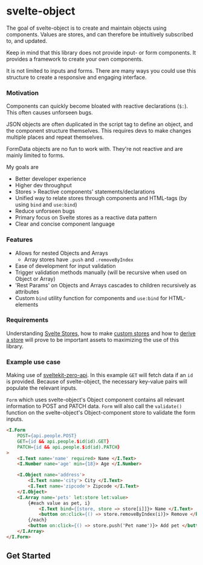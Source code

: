 # svelte-object
The goal of svelte-object is to create and maintain objects using components. Values are stores, and can therefore be intuitively subscribed to, and updated.

Keep in mind that this library does not provide input- or form components. It provides a framework to create your own components.

It is not limited to inputs and forms. There are many ways you could use this structure to create a responsive and engaging interface.

### Motivation
Components can quickly become bloated with reactive declarations (`$:`). This often causes unforseen bugs.

JSON objects are often duplicated in the script tag to define an object, and the component structure themselves. This requires devs to make changes multiple places and repeat themselves.

FormData objects are no fun to work with. They're not reactive and are mainly limited to forms.

My goals are
- Better developer experience
- Higher dev throughput
- Stores > Reactive components' statements/declarations
- Unified way to relate stores through components and HTML-tags (by using `bind` and `use:bind`)
- Reduce unforseen bugs
- Primary focus on Svelte stores as a reactive data pattern
- Clear and concise component language

### Features
- Allows for nested Objects and Arrays
	- Array stores have `.push` and `.removeByIndex`
- Ease of development for input validation
- Trigger validation methods manually (will be recursive when used on Object or Array)
- 'Rest Params' on Objects and Arrays cascades to children recursively as attributes
- Custom `bind` utility function for components and `use:bind` for HTML-elements

### Requirements
Understanding [Svelte Stores](https://svelte.dev/tutorial/writable-stores), how to make [custom stores](https://svelte.dev/tutorial/custom-stores) and how to [derive a store](https://svelte.dev/tutorial/derived-stores) will prove to be important assets to maximizing the use of this library.

### Example use case
Making use of [sveltekit-zero-api](https://github.com/refzlund/sveltekit-zero-api). In this example `GET` will fetch data if an `id` is provided. 
Because of svelte-object, the necessary key-value pairs will populate the relevant inputs.

`Form` which uses svelte-object's Object component contains all relevant information to POST and PATCH data. `Form` will also call the `validate()` function on the svelte-object's Object-component store to validate the form inputs.
```html
<I.Form
	POST={api.people.POST}
	GET={id && api.people.$id(id).GET}
	PATCH={id && api.people.$id(id).PATCH}
>
	<I.Text name='name' required> Name </I.Text>
	<I.Number name='age' min={18}> Age </I.Number>

	<I.Object name='address'>
		<I.Text name='city'> City </I.Text>
		<I.Text name='zipcode'> Zipcode </I.Text>
	</I.Object>
	<I.Array name='pets' let:store let:value>
		{#each value as pet, i}
			<I.Text bind={[store, store => store[i]]}> Name </I.Text>
			<button on:click={() => store.removeByIndex(i)}> Remove </button>
		{/each}
		<button on:click={() => store.push('Pet name')}> Add pet </button>
	</I.Array>
</I.Form>
```

## Get Started
